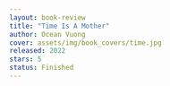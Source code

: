 ```yaml
---
layout: book-review
title: "Time Is A Mother"
author: Ocean Vuong
cover: assets/img/book_covers/time.jpg
released: 2022
stars: 5
status: Finished
---
```

